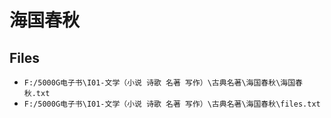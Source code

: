 # 海国春秋

## Files

- `F:/5000G电子书\I01-文学（小说 诗歌 名著 写作）\古典名著\海国春秋\海国春秋.txt`
- `F:/5000G电子书\I01-文学（小说 诗歌 名著 写作）\古典名著\海国春秋\files.txt`
